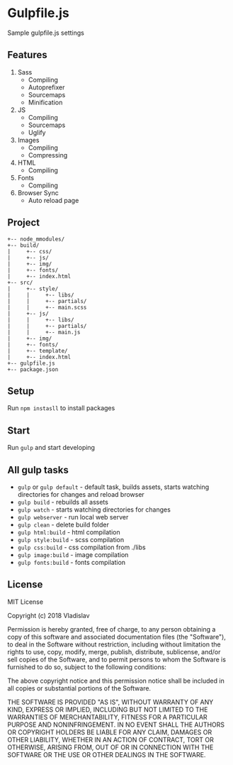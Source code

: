 # Gulpfile.js
Sample gulpfile.js settings

## Features
1. Sass
   * Compiling
   * Autoprefixer
   * Sourcemaps
   * Minification 
2. JS
   * Compiling
   * Sourcemaps 
   * Uglify
3. Images
   * Compiling
   * Compressing
4. HTML
   * Compiling
5. Fonts
   * Compiling
6. Browser Sync
   * Auto reload page
   
## Project
```
+-- node_mmodules/  
+-- build/  
|     +-- css/  
|     +-- js/  
|     +-- img/  
|     +-- fonts/  
|     +-- index.html  
+-- src/  
|     +-- style/  
|     |     +-- libs/  
|     |     +-- partials/  
|     |     +-- main.scss  
|     +-- js/  
|     |     +-- libs/  
|     |     +-- partials/  
|     |     +-- main.js  
|     +-- img/  
|     +-- fonts/  
|     +-- template/
|     +-- index.html  
+-- gulpfile.js  
+-- package.json
```

## Setup
Run `npm instasll` to install packages

## Start
Run `gulp` and start developing

## All gulp tasks
* `gulp` or `gulp default` - default task, builds assets, starts watching directories for changes and reload browser
* `gulp build` - rebuilds all assets
* `gulp watch` - starts watching directories for changes
* `gulp webserver` - run local web server
* `gulp clean` - delete build folder
* `gulp html:build` - html compilation
* `gulp style:build` - scss compilation
* `gulp css:build` - css compilation from ./libs
* `gulp image:build` - image compilation
* `gulp fonts:build` - fonts compilation

## License
MIT License

Copyright (c) 2018 Vladislav

Permission is hereby granted, free of charge, to any person obtaining a copy
of this software and associated documentation files (the "Software"), to deal
in the Software without restriction, including without limitation the rights
to use, copy, modify, merge, publish, distribute, sublicense, and/or sell
copies of the Software, and to permit persons to whom the Software is
furnished to do so, subject to the following conditions:

The above copyright notice and this permission notice shall be included in all
copies or substantial portions of the Software.

THE SOFTWARE IS PROVIDED "AS IS", WITHOUT WARRANTY OF ANY KIND, EXPRESS OR
IMPLIED, INCLUDING BUT NOT LIMITED TO THE WARRANTIES OF MERCHANTABILITY,
FITNESS FOR A PARTICULAR PURPOSE AND NONINFRINGEMENT. IN NO EVENT SHALL THE
AUTHORS OR COPYRIGHT HOLDERS BE LIABLE FOR ANY CLAIM, DAMAGES OR OTHER
LIABILITY, WHETHER IN AN ACTION OF CONTRACT, TORT OR OTHERWISE, ARISING FROM,
OUT OF OR IN CONNECTION WITH THE SOFTWARE OR THE USE OR OTHER DEALINGS IN THE
SOFTWARE.
